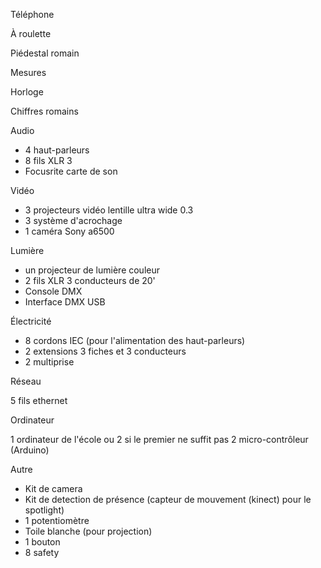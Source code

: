 Téléphone

À roulette

Piédestal romain

Mesures

Horloge

Chiffres romains

Audio

- 4 haut-parleurs
- 8 fils XLR 3
- Focusrite carte de son

Vidéo

- 3 projecteurs vidéo lentille ultra wide 0.3
- 3 système d'acrochage
- 1 caméra Sony a6500

Lumière

- un projecteur de lumière couleur
- 2 fils XLR 3 conducteurs de 20'
- Console DMX
- Interface DMX USB

Électricité

- 8 cordons IEC (pour l'alimentation des haut-parleurs)
- 2 extensions 3 fiches et 3 conducteurs
- 2 multiprise

Réseau

5 fils ethernet

Ordinateur

1 ordinateur de l'école ou 2 si le premier ne suffit pas
2 micro-contrôleur (Arduino)

Autre

- Kit de camera
- Kit de detection de présence (capteur de mouvement (kinect) pour le spotlight)
- 1 potentiomètre
- Toile blanche (pour projection)
- 1 bouton
- 8 safety
